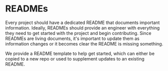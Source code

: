 # READMEs

Every project should have a dedicated README that documents important information. Ideally, READMEs should provide an engineer with everything they need to get started with the project and begin contributing. Since READMEs are living documents, it's important to update them as information changes or it becomes clear the README is missing something.

We provide a README template to help get started, which can either be copied to a new repo or used to supplement updates to an existing README.
